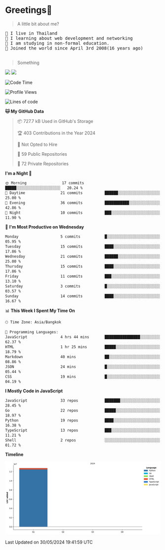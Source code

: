 <h1>Greetings👋</h1>

> A little bit about me?
<pre>
📍 I live in Thailand
💽 I learning about web development and networking
📝 I am studying in non-formal education.
🍰 Joined the world since April 3rd 2008(16 years ago)

</pre>

> Something
<img src="https://github-readme-stats-eight-theta.vercel.app/api?username=bluestar-b&show_icons=true&theme=tokyonight&include_all_commits=true&count_private=true" />

<img src="https://github-readme-stats.vercel.app/api/top-langs/?username=bluestar-b&theme=tokyonight&include_all_commits=true&layout=compact&langs_count=10&border_radius=8" />

<!--START_SECTION:waka-->
![Code Time](http://img.shields.io/badge/Code%20Time-20%20hrs%2056%20mins-blue)

![Profile Views](http://img.shields.io/badge/Profile%20Views-123-blue)

![Lines of code](https://img.shields.io/badge/From%20Hello%20World%20I%27ve%20Written-12.7%20million%20lines%20of%20code-blue)

**🐱 My GitHub Data** 

> 📦 727.7 kB Used in GitHub's Storage 
 > 
> 🏆 403 Contributions in the Year 2024
 > 
> 🚫 Not Opted to Hire
 > 
> 📜 59 Public Repositories 
 > 
> 🔑 72 Private Repositories 
 > 
**I'm a Night 🦉** 

```text
🌞 Morning                17 commits          █████░░░░░░░░░░░░░░░░░░░░   20.24 % 
🌆 Daytime                21 commits          ██████░░░░░░░░░░░░░░░░░░░   25.00 % 
🌃 Evening                36 commits          ███████████░░░░░░░░░░░░░░   42.86 % 
🌙 Night                  10 commits          ███░░░░░░░░░░░░░░░░░░░░░░   11.90 % 
```
📅 **I'm Most Productive on Wednesday** 

```text
Monday                   5 commits           █░░░░░░░░░░░░░░░░░░░░░░░░   05.95 % 
Tuesday                  15 commits          ████░░░░░░░░░░░░░░░░░░░░░   17.86 % 
Wednesday                21 commits          ██████░░░░░░░░░░░░░░░░░░░   25.00 % 
Thursday                 15 commits          ████░░░░░░░░░░░░░░░░░░░░░   17.86 % 
Friday                   11 commits          ███░░░░░░░░░░░░░░░░░░░░░░   13.10 % 
Saturday                 3 commits           █░░░░░░░░░░░░░░░░░░░░░░░░   03.57 % 
Sunday                   14 commits          ████░░░░░░░░░░░░░░░░░░░░░   16.67 % 
```


📊 **This Week I Spent My Time On** 

```text
🕑︎ Time Zone: Asia/Bangkok

💬 Programming Languages: 
JavaScript               4 hrs 44 mins       ████████████████░░░░░░░░░   62.37 % 
HTML                     1 hr 25 mins        █████░░░░░░░░░░░░░░░░░░░░   18.79 % 
Markdown                 40 mins             ██░░░░░░░░░░░░░░░░░░░░░░░   08.86 % 
JSON                     24 mins             █░░░░░░░░░░░░░░░░░░░░░░░░   05.44 % 
CSS                      19 mins             █░░░░░░░░░░░░░░░░░░░░░░░░   04.19 % 
```

**I Mostly Code in JavaScript** 

```text
JavaScript               33 repos            ███████░░░░░░░░░░░░░░░░░░   28.45 % 
Go                       22 repos            █████░░░░░░░░░░░░░░░░░░░░   18.97 % 
Python                   19 repos            ████░░░░░░░░░░░░░░░░░░░░░   16.38 % 
TypeScript               13 repos            ███░░░░░░░░░░░░░░░░░░░░░░   11.21 % 
Shell                    2 repos             ░░░░░░░░░░░░░░░░░░░░░░░░░   01.72 % 
```



**Timeline**

![Lines of Code chart](https://raw.githubusercontent.com/bluestar-b/bluestar-b/main/assets/bar_graph.png)


 Last Updated on 30/05/2024 19:41:59 UTC
<!--END_SECTION:waka-->
